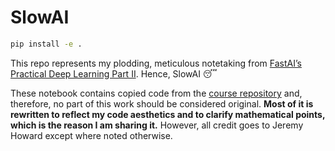 # SlowAI

<!-- WARNING: THIS FILE WAS AUTOGENERATED! DO NOT EDIT! -->

``` sh
pip install -e .
```

This repo represents my plodding, meticulous notetaking from [FastAI’s
Practical Deep Learning Part II](https://course.fast.ai). Hence, SlowAI
😴

These notebook contains copied code from the [course
repository](https://github.com/fastai/course22p2/tree/master) and,
therefore, no part of this work should be considered original. **Most of
it is rewritten to reflect my code aesthetics and to clarify
mathematical points, which is the reason I am sharing it.** However, all
credit goes to Jeremy Howard except where noted otherwise.
